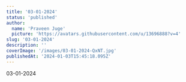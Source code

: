 ```yaml
---
title: '03-01-2024'
status: 'published'
author:
  name: 'Praveen Juge'
  picture: 'https://avatars.githubusercontent.com/u/13696888?v=4'
slug: '03-01-2024'
description: ''
coverImage: '/images/03-01-2024-QxNT.jpg'
publishedAt: '2024-01-03T15:45:18.095Z'
---
```


03-01-2024